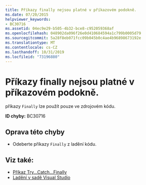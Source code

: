```yaml
---
title: Příkazy finally nejsou platné v příkazovém podokně.
ms.date: 07/20/2015
helpviewer_keywords:
- BC30716
ms.assetid: 04ec9e29-b505-4b32-bce8-c952059368af
ms.openlocfilehash: 048902da096f26e0d410684594a1c799b0005d79
ms.sourcegitcommit: 5a28f8eb071fcc09b045b0c4ae4b96898673192e
ms.translationtype: MT
ms.contentlocale: cs-CZ
ms.lasthandoff: 10/31/2019
ms.locfileid: "73196880"
---
```

# <a name="finally-statements-are-not-valid-in-the-immediate-window"></a>Příkazy finally nejsou platné v příkazovém podokně.
příkazy `Finally` lze použít pouze ve zdrojovém kódu.  
  
 **ID chyby:** BC30716  
  
## <a name="to-correct-this-error"></a>Oprava této chyby  
  
- Odeberte příkazy `Finally` z ladění kódu.  
  
## <a name="see-also"></a>Viz také:

- [Příkaz Try...Catch...Finally](../../visual-basic/language-reference/statements/try-catch-finally-statement.md)
- [Ladění v sadě Visual Studio](/visualstudio/debugger/debugger-feature-tour)
